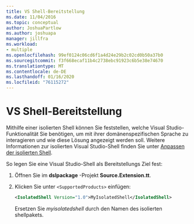 ```yaml
---
title: VS Shell-Bereitstellung
ms.date: 11/04/2016
ms.topic: conceptual
author: JoshuaPartlow
ms.author: joshuapa
manager: jillfra
ms.workload:
- multiple
ms.openlocfilehash: 99ef0124c06cd6f1a4d24e29b2c02cd0b50a37b0
ms.sourcegitcommit: f3f668ecaf11b4c2738ebc91923c6b5e38e74670
ms.translationtype: MT
ms.contentlocale: de-DE
ms.lasthandoff: 01/16/2020
ms.locfileid: "76115272"
---
```

# <a name="vs-shell-deployment"></a>VS Shell-Bereitstellung

Mithilfe einer isolierten Shell können Sie feststellen, welche Visual Studio-Funktionalität Sie benötigen, um mit ihrer domänenspezifischen Sprache zu interagieren und wie diese Lösung angezeigt werden soll. Weitere Informationen zur isolierten Visual Studio-Shell finden Sie unter [Anpassen der isolierten Shell](https://vspartner.com/pages/vsshells).

So legen Sie eine Visual Studio-Shell als Bereitstellungs Ziel fest:

1. Öffnen Sie im **dslpackage** -Projekt **Source.Extension.tt**.

2. Klicken Sie unter `<SupportedProducts>` einfügen:

   ```xml
   <IsolatedShell Version="1.0">MyIsolatedShell</IsolatedShell>
   ```

   Ersetzen Sie *myisolatedshell* durch den Namen des isolierten shellpakets.
